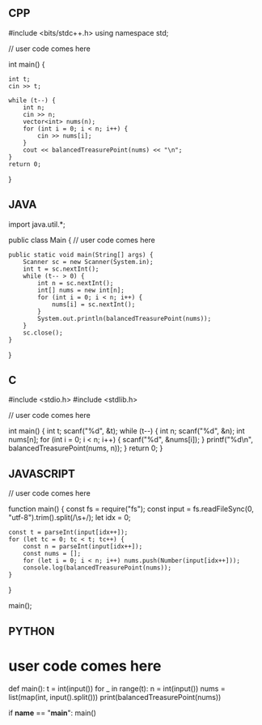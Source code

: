 ## CPP

#include <bits/stdc++.h>
using namespace std;

// user code comes here 


int main() {

    int t;
    cin >> t;

    while (t--) {
        int n;
        cin >> n;
        vector<int> nums(n);
        for (int i = 0; i < n; i++) {
            cin >> nums[i];
        }
        cout << balancedTreasurePoint(nums) << "\n";
    }
    return 0;
}


## JAVA

import java.util.*;

public class Main {
    // user code comes here

    public static void main(String[] args) {
        Scanner sc = new Scanner(System.in);
        int t = sc.nextInt();
        while (t-- > 0) {
            int n = sc.nextInt();
            int[] nums = new int[n];
            for (int i = 0; i < n; i++) {
                nums[i] = sc.nextInt();
            }
            System.out.println(balancedTreasurePoint(nums));
        }
        sc.close();
    }
}


## C

#include <stdio.h>
#include <stdlib.h>

// user code comes here


int main() {
    int t;
    scanf("%d", &t);
    while (t--) {
        int n;
        scanf("%d", &n);
        int nums[n];
        for (int i = 0; i < n; i++) {
            scanf("%d", &nums[i]);
        }
        printf("%d\n", balancedTreasurePoint(nums, n));
    }
    return 0;
}


## JAVASCRIPT

// user code comes here

function main() {
    const fs = require("fs");
    const input = fs.readFileSync(0, "utf-8").trim().split(/\s+/);
    let idx = 0;

    const t = parseInt(input[idx++]);
    for (let tc = 0; tc < t; tc++) {
        const n = parseInt(input[idx++]);
        const nums = [];
        for (let i = 0; i < n; i++) nums.push(Number(input[idx++]));
        console.log(balancedTreasurePoint(nums));
    }
}

main();


## PYTHON

# user code comes here

def main():
    t = int(input())
    for _ in range(t):
        n = int(input())
        nums = list(map(int, input().split()))
        print(balancedTreasurePoint(nums))

if __name__ == "__main__":
    main()
